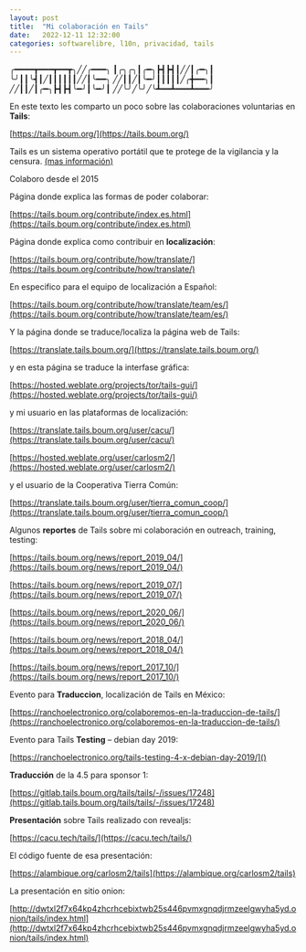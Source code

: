 ```yaml
---
layout: post
title:  "Mi colaboración en Tails"
date:   2022-12-11 12:32:00
categories: softwarelibre, l10n, privacidad, tails
---
```

╭━━━━┳━━━┳━━┳╮╱╱╭━━━╮
┃╭╮╭╮┃╭━╮┣┫┣┫┃╱╱┃╭━╮┃
╰╯┃┃╰┫┃╱┃┃┃┃┃┃╱╱┃╰━━╮
╱╱┃┃╱┃╰━╯┃┃┃┃┃╱╭╋━━╮┃
╱╱┃┃╱┃╭━╮┣┫┣┫╰━╯┃╰━╯┃
╱╱╰╯╱╰╯╱╰┻━━┻━━━┻━━━╯   

En este texto les comparto un poco sobre las colaboraciones voluntarias en **Tails**:

[https://tails.boum.org/](https://tails.boum.org/) 

Tails es un sistema operativo portátil que te protege de la vigilancia y la censura. [(mas información)](https://tails.boum.org/about/index.es.html)

Colaboro desde el 2015

Página donde explica las formas de poder colaborar:

[https://tails.boum.org/contribute/index.es.html](https://tails.boum.org/contribute/index.es.html)

Página donde explica como contribuir en **localización**:

[https://tails.boum.org/contribute/how/translate/](https://tails.boum.org/contribute/how/translate/)

En especifico para el equipo de localización a Español:

[https://tails.boum.org/contribute/how/translate/team/es/](https://tails.boum.org/contribute/how/translate/team/es/)

Y la página donde se traduce/localiza la página web de Tails:

[https://translate.tails.boum.org/](https://translate.tails.boum.org/)

y en esta página se traduce la interfase gráfica: 

[https://hosted.weblate.org/projects/tor/tails-gui/](https://hosted.weblate.org/projects/tor/tails-gui/)

y mi usuario en las plataformas de localización: 

[https://translate.tails.boum.org/user/cacu/](https://translate.tails.boum.org/user/cacu/)

[https://hosted.weblate.org/user/carlosm2/](https://hosted.weblate.org/user/carlosm2/)

y el usuario de la Cooperativa Tierra Común:

[https://translate.tails.boum.org/user/tierra_comun_coop/](https://translate.tails.boum.org/user/tierra_comun_coop/)

Algunos **reportes** de Tails sobre mi colaboración en outreach, training, testing:

[https://tails.boum.org/news/report_2019_04/](https://tails.boum.org/news/report_2019_04/)

[https://tails.boum.org/news/report_2019_07/](https://tails.boum.org/news/report_2019_07/)

[https://tails.boum.org/news/report_2020_06/](https://tails.boum.org/news/report_2020_06/)

[https://tails.boum.org/news/report_2018_04/](https://tails.boum.org/news/report_2018_04/)

[https://tails.boum.org/news/report_2017_10/](https://tails.boum.org/news/report_2017_10/)

Evento para **Traduccion**, localización de Tails en México:

[https://ranchoelectronico.org/colaboremos-en-la-traduccion-de-tails/](https://ranchoelectronico.org/colaboremos-en-la-traduccion-de-tails/)

Evento para Tails **Testing** – debian day 2019:

[https://ranchoelectronico.org/tails-testing-4-x-debian-day-2019/]()

**Traducción** de la 4.5 para sponsor 1:

[https://gitlab.tails.boum.org/tails/tails/-/issues/17248](https://gitlab.tails.boum.org/tails/tails/-/issues/17248)

**Presentación** sobre Tails realizado con revealjs:

[https://cacu.tech/tails/](https://cacu.tech/tails/)

El código fuente de esa presentación:

[https://alambique.org/carlosm2/tails](https://alambique.org/carlosm2/tails)

La presentación en sitio onion:

[http://dwtxl2f7x64kp4zhcrhcebixtwb25s446pvmxgnqdjrmzeelgwyha5yd.onion/tails/index.html](http://dwtxl2f7x64kp4zhcrhcebixtwb25s446pvmxgnqdjrmzeelgwyha5yd.onion/tails/index.html)

